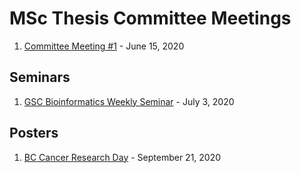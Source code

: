 # MSc Thesis Committee Meetings

1. [Committee Meeting #1](CommitteeMeeting1.pdf) - June 15, 2020

## Seminars

1. [GSC Bioinformatics Weekly Seminar](BioTalk_2020July3.pdf) - July 3, 2020

## Posters

1. [BC Cancer Research Day](Lin_Diana_BCCancerResearchDay.pdf) - September 21, 2020
